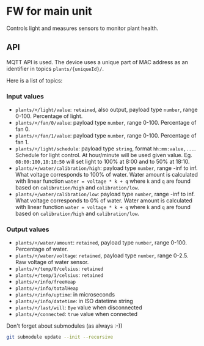 # FW for main unit

Controls light and measures sensors to monitor plant health.

## API

MQTT API is used. The device uses a unique part of MAC address as an identifier in topics `plants/{uniqueId}/`. 

Here is a list of topics:

### Input values
- `plants/+/light/value`: `retained`, also output, payload type `number`, range 0-100. Percentage of light.
- `plants/+/fan/0/value`: payload type `number`, range 0-100. Percentage of fan 0.
- `plants/+/fan/1/value`: payload type `number`, range 0-100. Percentage of fan 1.
- `plants/+/light/schedule`: payload type `string`, format `hh:mm:value,...`. Schedule for light control. At hour/minute will be used given value. Eg. `08:00:100,18:10:50` will set light to 100% at 8:00 and to 50% at 18:10.
- `plants/+/water/calibration/high`: payload type `number`, range -inf to inf. What voltage corresponds to 100% of water. Water amount is calculated with linear function `water = voltage * k + q` where `k` and `q` are found based on `calibration/high` and `calibration/low`.
- `plants/+/water/calibration/low`: payload type `number`, range -inf to inf. What voltage corresponds to 0% of water. Water amount is calculated with linear function `water = voltage * k + q` where `k` and `q` are found based on `calibration/high` and `calibration/low`.

### Output values
- `plants/+/water/amount`: `retained`, payload type `number`, range 0-100. Percentage of water.
- `plants/+/water/voltage`: `retained`, payload type `number`, range 0-2.5. Raw voltage of water sensor.
- `plants/+/temp/0/celsius`: `retained`
- `plants/+/temp/1/celsius`: `retained`
- `plants/+/info/freeHeap`
- `plants/+/info/totalHeap`
- `plants/+/info/uptime`: in microseconds
- `plants/+/info/datetime`: in ISO datetime string
- `plants/+/last/will`: `Bye` value when disconnected
- `plants/+/connected`: `true` value when connected

Don't forget about submodules (as always :-))

```bash
git submodule update --init --recursive
```
